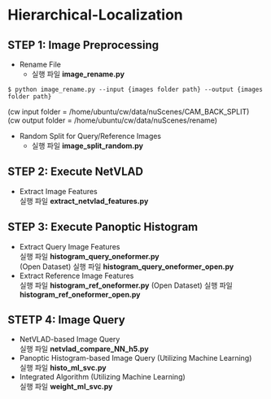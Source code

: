 # Hierarchical-Localization

## STEP 1: Image Preprocessing  
- Rename File  
  - 실행 파일 **image_rename.py**
``` shell
$ python image_rename.py --input {images folder path} --output {images folder path}
```
(cw input folder = /home/ubuntu/cw/data/nuScenes/CAM_BACK_SPLIT)  
(cw output folder = /home/ubuntu/cw/data/nuScenes/rename)   

- Random Split for Query/Reference Images  
  - 실행 파일 **image_split_random.py**

## STEP 2: Execute NetVLAD
- Extract Image Features  
실행 파일 **extract_netvlad_features.py**

## STEP 3: Execute Panoptic Histogram
- Extract Query Image Features  
실행 파일 **histogram_query_oneformer.py**  
(Open Dataset) 실행 파일 **histogram_query_oneformer_open.py**  
- Extract Reference Image Features  
실행 파일 **histogram_ref_oneformer.py**
(Open Dataset) 실행 파일 **histogram_ref_oneformer_open.py**

## STETP 4: Image Query
- NetVLAD-based Image Query  
실행 파일 **netvlad_compare_NN_h5.py**
- Panoptic Histogram-based Image Query (Utilizing Machine Learning)  
실행 파일 **histo_ml_svc.py**
- Integrated Algorithm (Utilizing Machine Learning)  
실행 파일 **weight_ml_svc.py**
